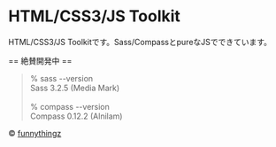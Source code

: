 HTML/CSS3/JS Toolkit
=======

HTML/CSS3/JS Toolkitです。Sass/CompassとpureなJSでできています。


== 絶賛開発中 ==

<blockquote>
% sass --version<br>
Sass 3.2.5 (Media Mark)
<br><br>
% compass --version<br>
Compass 0.12.2 (Alnilam)
</blockquote>

&copy; <a href="http://www.funnythingz.com" target="_blank">funnythingz</a>
